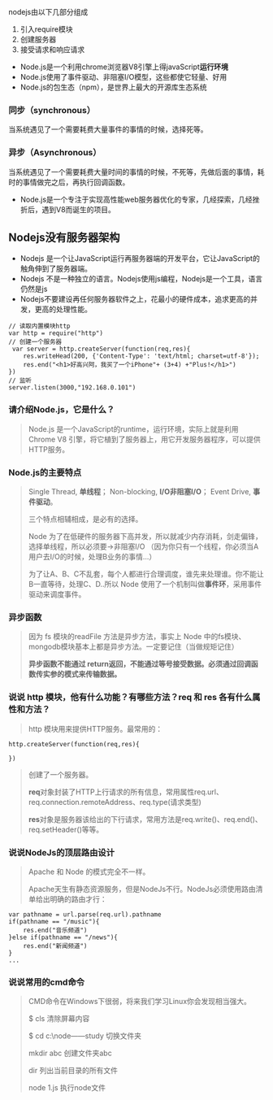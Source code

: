 nodejs由以下几部分组成
1. 引入require模块
2. 创建服务器 
3. 接受请求和响应请求

- Node.js是一个利用chrome浏览器V8引擎上得javaScript**运行环境**
- Node.js使用了事件驱动、非阻塞I/O模型，这些都使它轻量、好用 
- Node.js的包生态（npm），是世界上最大的开源库生态系统 

### 同步（synchronous）
当系统遇见了一个需要耗费大量事件的事情的时候，选择死等。
### 异步（Asynchronous）
当系统遇见了一个需要耗费大量时间的事情的时候，不死等，先做后面的事情，耗时的事情做完之后，再执行回调函数。

- Node.js是一个专注于实现高性能web服务器优化的专家，几经探索，几经挫折后，遇到V8而诞生的项目。

## Nodejs没有服务器架构
- Nodejs 是一个让JavaScript运行再服务器端的开发平台，它让JavaScript的触角伸到了服务器端。
- Nodejs 不是一种独立的语言。Nodejs使用js编程，Nodejs是一个工具，语言仍然是js
- Nodejs不要建设再任何服务器软件之上，花最小的硬件成本，追求更高的并发，更高的处理性能。
```
// 读取内置模块http
var http = require("http")
// 创建一个服务器
 var server = http.createServer(function(req,res){
    res.writeHead(200, {'Content-Type': 'text/html; charset=utf-8'});
    res.end("<h1>好高兴阿，我买了一个iPhone"+ (3+4) +"Plus!</h1>")
})
// 监听
server.listen(3000,"192.168.0.101")
```

### 请介绍Node.js，它是什么？
> Node.js 是一个JavaScript的runtime，运行环境，实际上就是利用 Chrome V8 引擎，将它植到了服务器上，用它开发服务器程序，可以提供HTTP服务。

### Node.js的主要特点
> Single Thread, **单线程**；
> Non-blocking, **I/O非阻塞I/O**；
> Event Drive, **事件驱动**。
>
> 三个特点相辅相成，是必有的选择。
>
> Node 为了在低硬件的服务器下高并发，所以就减少内存消耗，剑走偏锋，选择单线程，所以必须要->非阻塞I/O （因为你只有一个线程，你必须当A 用户去I/O的时候，处理B业务的事情...）
>
> 为了让A、B、C不乱套，每个人都进行合理调度，谁先来处理谁。你不能让B一直等待，处理C、D..所以 Node 使用了一个机制叫做**事件环**，采用事件驱动来调度事件。

### 异步函数
> 因为 fs 模块的readFile 方法是异步方法，事实上 Node 中的fs模块、mongodb模块基本上都是异步方法。一定要记住（当做规矩记住）
>
> **异步函数不能通过 return返回，不能通过等号接受数据。必须通过回调函数传实参的模式来传输数据。**

### 说说 http 模块，他有什么功能？有哪些方法？req 和 res 各有什么属性和方法？
> http 模块用来提供HTTP服务。最常用的：

```
http.createServer(function(req,res){

})
```
> 创建了一个服务器。
> 
> **req**对象封装了HTTP上行请求的所有信息，常用属性req.url、req.connection.remoteAddress、req.type(请求类型)
>
> **res**对象是服务器该给出的下行请求，常用方法是req.write()、req.end()、req.setHeader()等等。

### 说说NodeJs的顶层路由设计
> Apache 和 Node 的模式完全不一样。
>
> Apache天生有静态资源服务，但是NodeJs不行。NodeJs必须使用路由清单给出明确的路由才行：

```
var pathname = url.parse(req.url).pathname
if(pathname == "/music"){
    res.end("音乐频道")
}else if(pathname == "/news"){
    res.end("新闻频道")
}
...
``` 

### 说说常用的cmd命令
>  CMD命令在Windows下很弱，将来我们学习Linux你会发现相当强大。 
>
> $ cls  清除屏幕内容
> 
> $ cd c:\node——study  切换文件夹
>
> mkdir abc  创建文件夹abc
> 
> dir  列出当前目录的所有文件
>
> node 1.js  执行node文件
>